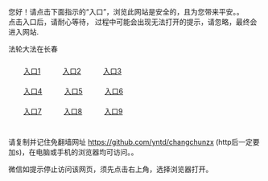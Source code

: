 您好！请点击下面指示的“入口”，浏览此网站是安全的，且为您带来平安。。 <br/>
点击入口后，请耐心等待， 过程中可能会出现无法打开的提示，请忽略，最终会进入网站. </br>

法轮大法在长春<br/>
<div style="padding:10px"><a style="margin:20px" target="_blank" href="https://d2xz0mi6lw4z1f.cloudfront.net/2Qpsp?ycbjycr" id="ccLink1" rel="nofollow">入口1</a> <a target="_blank" style="margin:20px" href="https://djx3c7gdfn6xi.cloudfront.net/2Qpsp?lgwxsedn" id="ccLink2" rel="nofollow">入口2</a> <a style="margin:20px" target="_blank" href="https://d1x1gpr4gbmxb5.cloudfront.net/2Qpsp?ysrouxi" id="ccLink3" rel="nofollow">入口3</a></div>

<div style="padding:10px" ><a style="margin:20px" target="_blank" href="https://d2xz0mi6lw4z1f.cloudfront.net/2Qpsp?ycbjycr" id="ccLink4" rel="nofollow">入口4</a> <a style="margin:20px" href="https://djx3c7gdfn6xi.cloudfront.net/2Qpsp?lgwxsedn" target="_blank" id="ccLink5" rel="nofollow">入口5</a> <a style="margin:20px" href="https://d1x1gpr4gbmxb5.cloudfront.net/2Qpsp?ysrouxi" target="_blank" id="ccLink6" rel="nofollow">入口6</a></div>

<div style="padding:10px"><a style="margin:20px" target="_blank" href="https://d2xz0mi6lw4z1f.cloudfront.net/2Qpsp?ycbjycr" id="ccLink7" rel="nofollow">入口7</a> <a style="margin:20px" href="https://djx3c7gdfn6xi.cloudfront.net/2Qpsp?lgwxsedn" target="_blank" id="ccLink8" rel="nofollow">入口8</a> <a style="margin:20px" target="_blank" href="https://d1x1gpr4gbmxb5.cloudfront.net/2Qpsp?ysrouxi" id="ccLink9" rel="nofollow">入口9</a></div>

<br/>



请复制并记住免翻墙网址 https://github.com/yntd/changchunzx (http后一定要加s)，在电脑或手机的浏览器均可访问。。<br/>

微信如提示停止访问该网页，须先点击右上角，选择浏览器打开。

